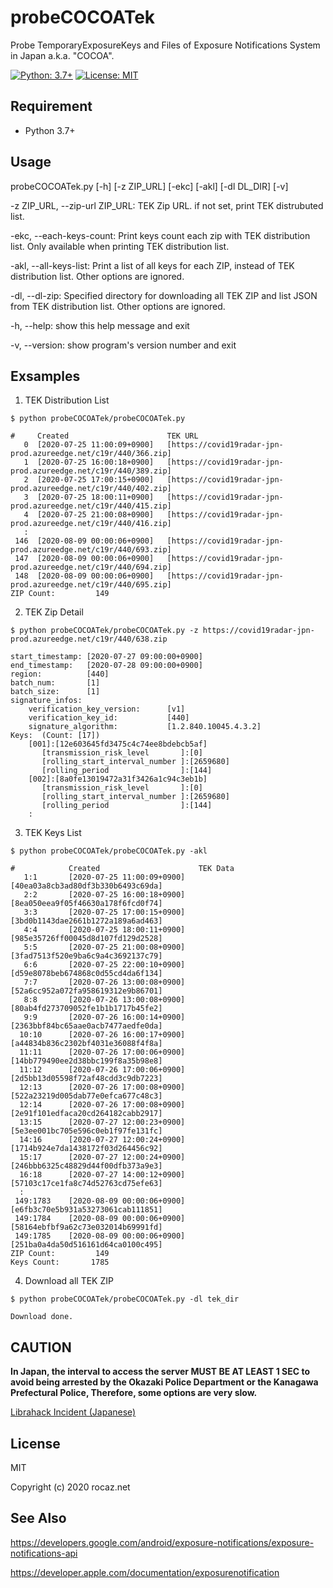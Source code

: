 # probeCOCOATek
Probe TemporaryExposureKeys and Files of Exposure Notifications System in Japan a.k.a. "COCOA".

[![Python: 3.7+](https://img.shields.io/badge/Python-3.7+-4584b6.svg?style=popout&logo=python)](https://www.python.org/)
[![License: MIT](https://img.shields.io/badge/License-MIT-yellow.svg)](https://opensource.org/licenses/MIT)

## Requirement

- Python 3.7+

## Usage

probeCOCOATek.py [-h] [-z ZIP_URL] [-ekc] [-akl] [-dl DL_DIR] [-v]

-z ZIP_URL, --zip-url ZIP_URL:  TEK Zip URL. if not set, print TEK distrubuted list.

-ekc, --each-keys-count:        Print keys count each zip with TEK distribution list. Only available when printing TEK distribution list.

-akl, --all-keys-list:          Print a list of all keys for each ZIP, instead of TEK distribution list. Other options are ignored.

-dl, --dl-zip:                  Specified directory for downloading all TEK ZIP and list JSON from TEK distribution list. Other options are ignored.

-h, --help:                     show this help message and exit

-v, --version:                  show program's version number and exit

## Exsamples

1. TEK Distribution List

```$ python probeCOCOATek/probeCOCOATek.py```

```
#     Created                      TEK URL
   0  [2020-07-25 11:00:09+0900]   [https://covid19radar-jpn-prod.azureedge.net/c19r/440/366.zip]
   1  [2020-07-25 16:00:18+0900]   [https://covid19radar-jpn-prod.azureedge.net/c19r/440/389.zip]
   2  [2020-07-25 17:00:15+0900]   [https://covid19radar-jpn-prod.azureedge.net/c19r/440/402.zip]
   3  [2020-07-25 18:00:11+0900]   [https://covid19radar-jpn-prod.azureedge.net/c19r/440/415.zip]
   4  [2020-07-25 21:00:08+0900]   [https://covid19radar-jpn-prod.azureedge.net/c19r/440/416.zip]
   :
 146  [2020-08-09 00:00:06+0900]   [https://covid19radar-jpn-prod.azureedge.net/c19r/440/693.zip]
 147  [2020-08-09 00:00:06+0900]   [https://covid19radar-jpn-prod.azureedge.net/c19r/440/694.zip]
 148  [2020-08-09 00:00:06+0900]   [https://covid19radar-jpn-prod.azureedge.net/c19r/440/695.zip]
ZIP Count:         149
```

2. TEK Zip Detail

```$ python probeCOCOATek/probeCOCOATek.py -z https://covid19radar-jpn-prod.azureedge.net/c19r/440/638.zip```

```
start_timestamp: [2020-07-27 09:00:00+0900]
end_timestamp:   [2020-07-28 09:00:00+0900]
region:          [440]
batch_num:       [1]
batch_size:      [1]
signature_infos:
    verification_key_version:      [v1]
    verification_key_id:           [440]
    signature_algorithm:           [1.2.840.10045.4.3.2]
Keys:  (Count: [17])
    [001]:[12e603645fd3475c4c74ee8bdebcb5af]
       [transmission_risk_level       ]:[0]
       [rolling_start_interval_number ]:[2659680]
       [rolling_period                ]:[144]
    [002]:[8a0fe13019472a31f3426a1c94c3eb1b]
       [transmission_risk_level       ]:[0]
       [rolling_start_interval_number ]:[2659680]
       [rolling_period                ]:[144]
    :
```

3. TEK Keys List

```$ python probeCOCOATek/probeCOCOATek.py -akl```

```
#            Created                      TEK Data
   1:1       [2020-07-25 11:00:09+0900]   [40ea03a8cb3ad80df3b330b6493c69da]
   2:2       [2020-07-25 16:00:18+0900]   [8ea050eea9f05f46630a178f6fcd0f74]
   3:3       [2020-07-25 17:00:15+0900]   [3bd0b1143dae2661b1272a189a6ad463]
   4:4       [2020-07-25 18:00:11+0900]   [985e35726ff00045d8d107fd129d2528]
   5:5       [2020-07-25 21:00:08+0900]   [3fad7513f520e9ba6c9a4c3692137c79]
   6:6       [2020-07-25 22:00:10+0900]   [d59e8078beb674868c0d55cd4da6f134]
   7:7       [2020-07-26 13:00:08+0900]   [52a6cc952a072fa958619312e9b86701]
   8:8       [2020-07-26 13:00:08+0900]   [80ab4fd273709052fe1b1b1717b45fe2]
   9:9       [2020-07-26 16:00:14+0900]   [2363bbf84bc65aae0acb7477aedfe0da]
  10:10      [2020-07-26 16:00:17+0900]   [a44834b836c2302bf4031e36088f4f8a]
  11:11      [2020-07-26 17:00:06+0900]   [14bb779490ee2d38bbc199f8a35b98e8]
  11:12      [2020-07-26 17:00:06+0900]   [2d5bb13d05598f72af48cdd3c9db7223]
  12:13      [2020-07-26 17:00:08+0900]   [522a23219d005dab77e0efca677c48c3]
  12:14      [2020-07-26 17:00:08+0900]   [2e91f101edfaca20cd264182cabb2917]
  13:15      [2020-07-27 12:00:23+0900]   [5e3ee001bc705e596c0eb1f97fe131fc]
  14:16      [2020-07-27 12:00:24+0900]   [1714b924e7da1438172f03d264456c92]
  15:17      [2020-07-27 12:00:24+0900]   [246bbb6325c48829d44f00dfb373a9e3]
  16:18      [2020-07-27 14:00:12+0900]   [57103c17ce1fa8c74d52763cd75efe63]
  :
 149:1783    [2020-08-09 00:00:06+0900]   [e6fb3c70e5b931a53273061cab111851]
 149:1784    [2020-08-09 00:00:06+0900]   [58164ebfbf9a62c73e032014b69991fd]
 149:1785    [2020-08-09 00:00:06+0900]   [251ba0a4da50d516161d64ca0100c495]
ZIP Count:         149
Keys Count:       1785
```

4. Download all TEK ZIP

```$ python probeCOCOATek/probeCOCOATek.py -dl tek_dir```

```
Download done.
```

## CAUTION

**In Japan, the interval to access the server MUST BE AT LEAST 1 SEC to avoid being arrested by the Okazaki Police Department or the Kanagawa Prefectural Police, Therefore, some options are very slow.**

[Librahack Incident (Japanese)](https://ja.wikipedia.org/wiki/%E5%B2%A1%E5%B4%8E%E5%B8%82%E7%AB%8B%E4%B8%AD%E5%A4%AE%E5%9B%B3%E6%9B%B8%E9%A4%A8%E4%BA%8B%E4%BB%B6, "Librahack Incident (Japanese)")

## License

MIT

Copyright (c) 2020 rocaz.net

## See Also

https://developers.google.com/android/exposure-notifications/exposure-notifications-api

https://developer.apple.com/documentation/exposurenotification
